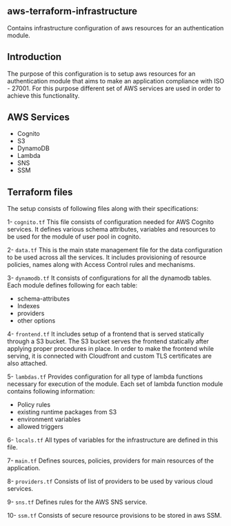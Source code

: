 ## aws-terraform-infrastructure
Contains infrastructure configuration of aws resources for an authentication module.

## Introduction
The purpose of this configuration is to setup aws resources for an authentication module that aims to
make an application compliance with ISO - 27001. For this purpose different set of AWS services are used in
order to achieve this functionality.

## AWS Services
* Cognito
* S3
* DynamoDB
* Lambda
* SNS
* SSM

## Terraform files
The setup consists of following files along with their specifications:

1- ```cognito.tf```
This file consists of configuration needed for AWS Cognito services. It defines various schema attributes, variables
and resources to be used for the module of user pool in cognito.

2- ```data.tf```
This is the main state management file for the data configuration to be used across all the services. It includes
provisioning of resource policies, names along with Access Control rules and mechanisms.

3- ```dynamodb.tf```
It consists of configurations for all the dynamodb tables. Each module defines following for each table:
* schema-attributes
* Indexes
* providers
* other options

4- ```frontend.tf```
It includes setup of a frontend that is served statically through a S3 bucket. The S3 bucket serves the frontend
statically after applying proper procedures in place. In order to make the frontend while serving, it is connected with
Cloudfront and custom TLS certificates are also attached.

5- ```lambdas.tf```
Provides configuration for all type of lambda functions necessary for execution of the module. Each set of
lambda function module contains following information:
* Policy rules
* existing runtime packages from S3
* environment variables
* allowed triggers

6- ```locals.tf```
All types of variables for the infrastructure are defined in this file.

7- ```main.tf```
Defines sources, policies, providers for main resources of the application.

8- ```providers.tf```
Consists of list of providers to be used by various cloud services.

9- ```sns.tf```
Defines rules for the AWS SNS service.

10- ```ssm.tf```
Consists of secure resource provisions to be stored in aws SSM.
